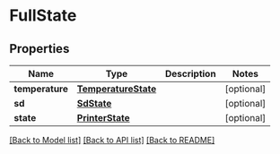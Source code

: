 # FullState

## Properties
Name | Type | Description | Notes
------------ | ------------- | ------------- | -------------
**temperature** | [**TemperatureState**](TemperatureState.md) |  | [optional] 
**sd** | [**SdState**](SdState.md) |  | [optional] 
**state** | [**PrinterState**](PrinterState.md) |  | [optional] 

[[Back to Model list]](../README.md#documentation-for-models) [[Back to API list]](../README.md#documentation-for-api-endpoints) [[Back to README]](../README.md)


